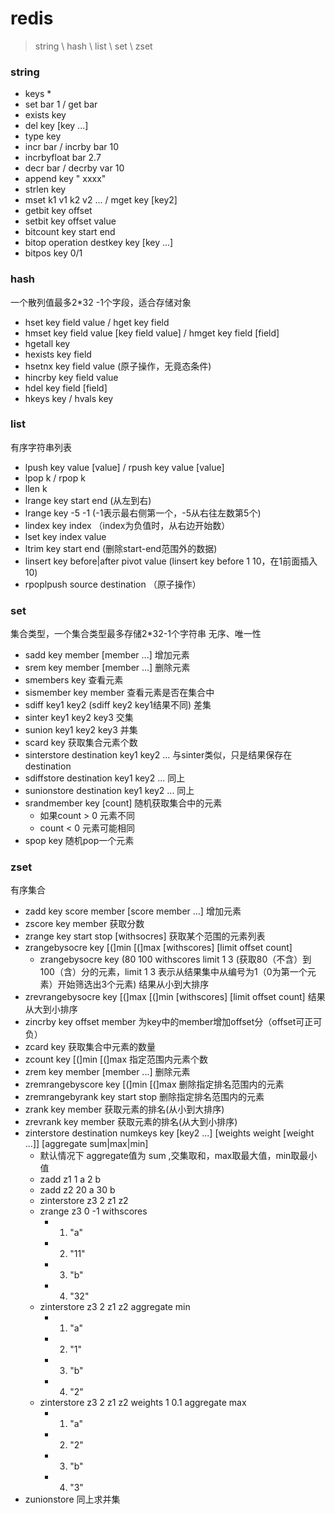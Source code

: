 # redis

> string \ hash \ list \ set \ zset

### string

* keys *
* set bar 1 / get bar
* exists key
* del key [key ...]
* type key
* incr bar / incrby bar 10
* incrbyfloat bar 2.7
* decr bar / decrby var 10
* append key " xxxx"
* strlen key
* mset k1 v1 k2 v2 ...  /  mget key [key2]
* getbit key offset
* setbit key offset value
* bitcount key start end
* bitop operation destkey key [key ...]
* bitpos key 0/1


### hash
一个散列值最多2*32 -1个字段，适合存储对象

* hset key field value / hget key field
* hmset key field value [key field value] / hmget key field [field]
* hgetall key
* hexists key field
* hsetnx key field value (原子操作，无竟态条件)
* hincrby key field value
* hdel key field [field]
* hkeys key / hvals key

### list
有序字符串列表

* lpush key value [value] / rpush key value [value]
* lpop k / rpop k
* llen k 
* lrange key start end (从左到右)
* lrange key -5 -1 (-1表示最右侧第一个，-5从右往左数第5个)
* lindex key index （index为负值时，从右边开始数）
* lset key index value
* ltrim key start end (删除start-end范围外的数据)
* linsert key before|after pivot value (linsert key before 1 10，在1前面插入10)
* rpoplpush source destination （原子操作）

### set
集合类型，一个集合类型最多存储2*32-1个字符串
无序、唯一性

* sadd key member [member ...] 增加元素
* srem key member [member ...] 删除元素
* smembers key 查看元素
* sismember key member 查看元素是否在集合中
* sdiff key1 key2 (sdiff key2 key1结果不同) 差集
* sinter  key1 key2 key3 交集
* sunion key1 key2 key3 并集
* scard key 获取集合元素个数
* sinterstore destination key1 key2 ... 与sinter类似，只是结果保存在destination
* sdiffstore destination key1 key2 ... 同上
* sunionstore destination key1 key2 ... 同上
* srandmember key [count] 随机获取集合中的元素 
	* 如果count > 0 元素不同
	* count < 0 元素可能相同
* spop key 随机pop一个元素

### zset
有序集合

* zadd key score member [score member ...] 增加元素
* zscore key member 获取分数
* zrange key start stop [withsocres] 获取某个范围的元素列表
* zrangebysocre key [(]min [(]max [withscores] [limit offset count] 
	* zrangebysocre key (80 100 withscores limit 1 3 (获取80（不含）到100（含）分的元素，limit 1 3 表示从结果集中从编号为1（0为第一个元素）开始筛选出3个元素) 结果从小到大排序
* zrevrangebysocre key [(]max [(]min [withscores] [limit offset count] 结果从大到小排序
* zincrby key offset member 为key中的member增加offset分（offset可正可负）
* zcard key 获取集合中元素的数量
* zcount key [(]min [(]max 指定范围内元素个数
* zrem key member [member ...] 删除元素
* zremrangebyscore key [(]min [(]max 删除指定排名范围内的元素
* zremrangebyrank key start stop 删除指定排名范围内的元素
* zrank key member 获取元素的排名(从小到大排序)
* zrevrank key member 获取元素的排名(从大到小排序)
* zinterstore destination numkeys key [key2 ...] [weights weight [weight ...]] [aggregate sum|max|min]
	* 默认情况下 aggregate值为 sum ,交集取和，max取最大值，min取最小值
	*  zadd z1 1 a 2 b
	*  zadd z2 20 a 30 b
	*  zinterstore z3 2 z1 z2 
	* zrange z3 0 -1 withscores
		* 1) "a"
		* 2) "11"
		* 3) "b"
		* 4) "32"
	*  zinterstore z3 2 z1 z2 aggregate min
		* 1) "a"
		* 2) "1"
		* 3) "b"
		* 4) "2"
	* zinterstore z3 2 z1 z2 weights 1 0.1 aggregate max
		* 1) "a"
		* 2) "2"
		* 3) "b"
		* 4) "3"
* zunionstore 同上求并集
 












